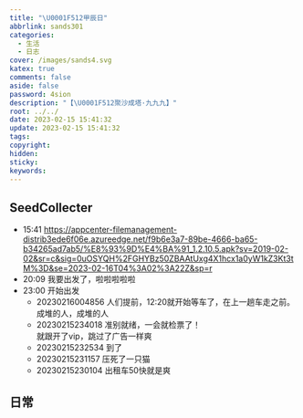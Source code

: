 ```yaml
---
title: "\U0001F512甲辰日"
abbrlink: sands301
categories:
  - 生活
  - 日志
cover: /images/sands4.svg
katex: true
comments: false
aside: false
password: 4sion
description: "【\U0001F512聚沙成塔·九九九】"
root: ../../
date: 2023-02-15 15:41:32
update: 2023-02-15 15:41:32
tags:
copyright:
hidden:
sticky:
keywords:
---
```


## SeedCollecter
- 15:41 https://appcenter-filemanagement-distrib3ede6f06e.azureedge.net/f9b6e3a7-89be-4666-ba65-b34265ad7ab5/%E8%93%9D%E4%BA%91_1.2.10.5.apk?sv=2019-02-02&sr=c&sig=0uOSYQH%2FGHYBz50ZBAAtUxg4X1hcx1a0yW1kZ3Kt3tM%3D&se=2023-02-16T04%3A02%3A22Z&sp=r
- 20:09 我要出发了，啦啦啦啦啦
- 23:00 开始出发
    - 20230216004856 人们提前，12:20就开始等车了，在上一趟车走之前。<br>成堆的人，成堆的人
    - 20230215234018 准别就绪，一会就检票了！<br>就跟开了vip，跳过了广告一样爽
    - 20230215232534 到了
    - 20230215231157 压死了一只猫
    - 20230215230104 出租车50快就是爽


## 日常